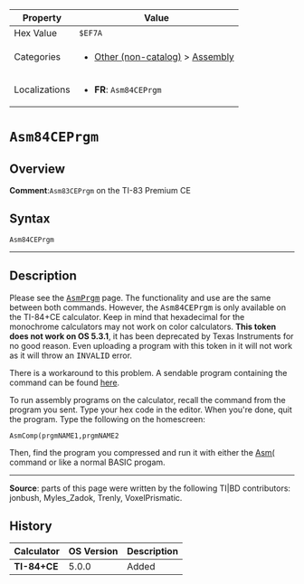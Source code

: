 | Property      | Value |
|---------------|-------|
| Hex Value     | `$EF7A`|
| Categories    | <ul><li>[Other (non-catalog)](<../categories/Other (non-catalog).md>) > [Assembly](<../categories/Other (non-catalog).md#Assembly>)</li></ul> |
| Localizations | <ul><li><b>FR</b>: `Asm84CEPrgm`</li></ul> |

# `Asm84CEPrgm`

## Overview


<b>Comment</b>:`Asm83CEPrgm` on the TI-83 Premium CE


## Syntax
`Asm84CEPrgm`

<hr>

## Description

Please see the <tt><a href="AsmPrgm.md">AsmPrgm</a></tt> page. The functionality and use are the same between both commands. However, the <tt>Asm84CEPrgm</tt> is only available on the TI-84+CE calculator. Keep in mind that hexadecimal for the monochrome calculators may not work on color calculators. **This token does not work on OS 5.3.1**, it has been deprecated by Texas Instruments for no good reason. Even uploading a program with this token in it will not work as it will throw an <tt>INVALID</tt> error.

There is a workaround to this problem. A sendable program containing the command can be found [here](archive:asm84ceprgm-command-for-os-5-3-1-0058).

To run assembly programs on the calculator, recall the command from the program you sent. Type your hex code in the editor. When you're done, quit the program. Type the following on the homescreen:

```ti-basic
AsmComp(prgmNAME1,prgmNAME2
```

Then, find the program you compressed and run it with either the [Asm(](Asm\(.md) command or like a normal BASIC progam.

* * *

**Source**: parts of this page were written by the following TI|BD contributors: jonbush, Myles_Zadok, Trenly, VoxelPrismatic.

## History
| Calculator | OS Version | Description |
|------------|------------|-------------|
| <b>TI-84+CE</b> | 5.0.0 | Added |


